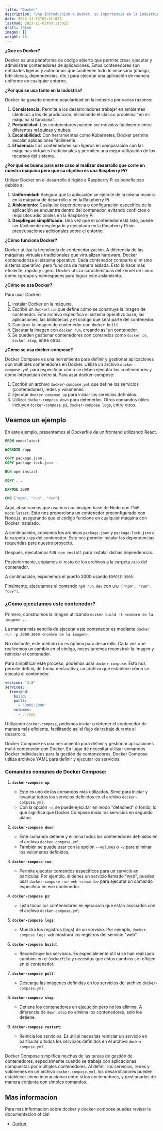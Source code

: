 ```yaml
---
title: "Docker"
description: "Una introducción a Docker, su importancia en la industria y cómo utilizarlo."
date: 2023-11-03T00:11:02Z
lastmod: 2023-11-03T00:11:02Z
draft: false
images: []
weight: 10
---
```


**¿Qué es Docker?**

Docker es una plataforma de código abierto que permite crear, ejecutar y administrar contenedores de aplicaciones. Estos contenedores son entidades ligeros y autónomos que contienen todo lo necesario (código, bibliotecas, dependencias, etc.) para ejecutar una aplicación de manera uniforme en cualquier entorno.

**¿Por qué se usa tanto en la industria?**

Docker ha ganado enorme popularidad en la industria por varias razones:

1. **Consistencia:** Permite a los desarrolladores trabajar en ambientes idénticos a los de producción, eliminando el clásico problema "en mi máquina sí funciona".
2. **Portabilidad:** Los contenedores pueden ser movidos fácilmente entre diferentes máquinas y nubes.
3. **Escalabilidad:** Con herramientas como Kubernetes, Docker permite escalar aplicaciones fácilmente.
4. **Eficiencia:** Los contenedores son ligeros en comparación con las máquinas virtuales tradicionales y permiten una mejor utilización de los recursos del sistema.

**¿Por qué es bueno para este caso al realizar desarrollo que corre en nuestra máquina pero que su objetivo es una Raspberry Pi?**

Utilizar Docker en el desarrollo dirigido a Raspberry Pi es beneficioso debido a:

1. **Uniformidad:** Asegura que la aplicación se ejecute de la misma manera en la máquina de desarrollo y en la Raspberry Pi.
2. **Aislamiento:** Cualquier dependencia o configuración específica de la aplicación se encuentra dentro del contenedor, evitando conflictos o requisitos adicionales en la Raspberry Pi.
3. **Despliegue simplificado:** Una vez que el contenedor está listo, puede ser fácilmente desplegado y ejecutado en la Raspberry Pi sin preocupaciones adicionales sobre el entorno.

**¿Cómo funciona Docker?**

Docker utiliza la tecnología de contenedorización. A diferencia de las máquinas virtuales tradicionales que virtualizan hardware, Docker contenedoriza el sistema operativo. Cada contenedor comparte el mismo sistema operativo, pero funciona de manera aislada. Esto lo hace más eficiente, rápido y ligero. Docker utiliza características del kernel de Linux como cgroups y namespaces para lograr este aislamiento.

**¿Cómo se usa Docker?**

Para usar Docker:

1. Instalar Docker en la máquina.
2. Escribir un `Dockerfile` que define cómo se construye la imagen de contenedor. Este archivo especifica el sistema operativo base, las aplicaciones, las bibliotecas y el código que será parte del contenedor.
3. Construir la imagen de contenedor con `docker build`.
4. Ejecutar la imagen con `docker run`, creando así un contenedor.
5. Se pueden gestionar contenedores con comandos como `docker ps`, `docker stop`, entre otros.

**¿Cómo se usa docker-compose?**

Docker Compose es una herramienta para definir y gestionar aplicaciones con múltiples contenedores en Docker. Utiliza un archivo `docker-compose.yml` para especificar cómo se deben ejecutar los contenedores y cómo interactúan entre sí.
Para usar docker-compose:

1. Escribir un archivo `docker-compose.yml` que define los servicios (contenedores), redes y volúmenes.
2. Ejecutar `docker-compose up` para iniciar los servicios definidos.
3. Utilizar `docker-compose down` para detenerlos. Otros comandos útiles incluyen `docker-compose ps`, `docker-compose logs`, entre otros.

## Veamos un ejemplo

En este ejemplo, presentamos el Dockerfile de un frontend utilizando React.

```dockerfile
FROM node:latest

WORKDIR /app

COPY package.json .
COPY package-lock.json .

RUN npm install

COPY . .

EXPOSE 3000

CMD ["npm", "run", "dev"]
```

Aquí, observamos que usamos una imagen base de Node con `FROM node:latest`. Esto nos proporciona un contenedor preconfigurado con Node.js, asegurando que el código funcione en cualquier máquina con Docker instalado.

A continuación, copiamos los archivos `package.json` y `package-lock.json` a la carpeta `/app` del contenedor. Esto nos permite instalar las dependencias requeridas para nuestro proyecto.

Después, ejecutamos `RUN npm install` para instalar dichas dependencias.

Posteriormente, copiamos el resto de los archivos a la carpeta `/app` del contenedor.

A continuación, exponemos el puerto 3000 usando `EXPOSE 3000`.

Finalmente, ejecutamos el comando `npm run dev` con `CMD ["npm", "run", "dev"]`.

### ¿Cómo ejecutamos este contenedor?

Primero, construimos la imagen utilizando `docker build -t <nombre de la imagen> .`.

La manera más sencilla de ejecutar este contenedor es mediante `docker run -p 3000:3000 <nombre de la imagen>`.

No obstante, este método no es óptimo para desarrollo. Cada vez que realicemos un cambio en el código, necesitaremos reconstruir la imagen y reiniciar el contenedor.

Para simplificar este proceso, podemos usar `docker-compose`. Esto nos permite definir, de forma declarativa, un archivo que establece cómo se ejecuta el contenedor.

```yaml
version: "3.8"
services:
  frontend:
    build: .
    ports:
      - "3000:3000"
    volumes:
      - .:/app
```

Utilizando `docker-compose`, podemos iniciar o detener el contenedor de manera más eficiente, facilitando así el flujo de trabajo durante el desarrollo.

Docker Compose es una herramienta para definir y gestionar aplicaciones multi-contenedor con Docker. En lugar de necesitar utilizar comandos Docker individuales para la gestión de contenedores, Docker Compose utiliza archivos YAML para definir y ejecutar los servicios.

### Comandos comunes de Docker Compose:

1. **`docker-compose up`**:
   - Este es uno de los comandos más utilizados. Sirve para iniciar y levantar todos los servicios definidos en el archivo `docker-compose.yml`.
   - Con la opción `-d`, se puede ejecutar en modo "detached" o fondo, lo que significa que Docker Compose inicia los servicios en segundo plano.

2. **`docker-compose down`**:
   - Este comando detiene y elimina todos los contenedores definidos en el archivo `docker-compose.yml`.
   - También se puede usar con la opción `--volumes` o `-v` para eliminar los volúmenes definidos.

3. **`docker-compose run`**:
   - Permite ejecutar comandos específicos para un servicio en particular. Por ejemplo, si tienes un servicio llamado "web", puedes usar `docker-compose run web <comando>` para ejecutar un comando específico en ese contenedor.

4. **`docker-compose ps`**:
   - Lista todos los contenedores en ejecución que están asociados con el archivo `docker-compose.yml`.

5. **`docker-compose logs`**:
   - Muestra los registros (logs) de un servicio. Por ejemplo, `docker-compose logs web` mostrará los registros del servicio "web".

6. **`docker-compose build`**:
   - Reconstruye los servicios. Es especialmente útil si se han realizado cambios en el `Dockerfile` y necesitas que estos cambios se reflejen en el contenedor.

7. **`docker-compose pull`**:
   - Descarga las imágenes definidas en los servicios del archivo `docker-compose.yml`.

8. **`docker-compose stop`**:
   - Detiene los contenedores en ejecución pero no los elimina. A diferencia de `down`, `stop` no elimina los contenedores, solo los detiene.

9. **`docker-compose restart`**:
   - Reinicia los servicios. Es útil si necesitas reiniciar un servicio en particular o todos los servicios definidos en el archivo `docker-compose.yml`.

Docker Compose simplifica muchas de las tareas de gestión de contenedores, especialmente cuando se trabaja con aplicaciones compuestas por múltiples contenedores. Al definir los servicios, redes y volúmenes en un archivo `docker-compose.yml`, los desarrolladores pueden establecer cómo interaccionan entre sí los contenedores, y gestionarlos de manera conjunta con simples comandos.

## Mas informacion

Para mas informacion sobre docker y docker-compose puedes revisar la documentacion oficial

- [Docker](https://docs.docker.com/)
